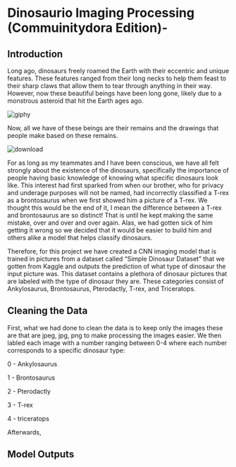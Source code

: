 # Dinosaurio Imaging Processing (Commuinitydora Edition)-

## Introduction 

Long ago, dinosaurs freely roamed the Earth with their eccentric and unique features. These features ranged from their long necks to help them feast to their sharp claws that allow them to tear through anything in their way. However, now these beautiful beings have been long gone, likely due to a monstrous asteroid that hit the Earth ages ago.

![giphy](https://github.com/andreathecheatcode/da-communitydora-dinasaurio-version-/assets/146608842/444e1755-e6ba-4057-8731-156357e57d0e)

Now, all we have of these beings are their remains and the drawings that people make based on these remains. 

![download](https://github.com/andreathecheatcode/da-communitydora-dinasaurio-version-/assets/146608842/1d3a513d-5c45-4f38-b170-b9b509f93ffb)


For as long as my teammates and I have been conscious, we have all felt strongly about the existence of the dinosaurs, specifically the importance of people having basic knowledge of knowing what specific dinosaurs look like. This interest had first sparked from when our brother, who for privacy and underage purposes will not be named, had incorrectly classified a T-rex as a brontosaurus when we first showed him a picture of a T-rex. We thought this would be the end of it, I mean the difference between a T-rex and brontosaurus are so distinct! That is until he kept making the same mistake, over and over and over again. Alas, we had gotten sick of him getting it wrong so we decided that it would be easier to build him and others alike a model that helps classify dinosaurs.

Therefore, for this project we have created a CNN imaging model that is trained in pictures from a dataset called “Simple Dinosaur Dataset” that we gotten from Kaggle and outputs the prediction of what type of dinosaur the input picture was. This dataset contains a plethora of dinosaur pictures that are labeled with the type of dinosaur they are. These categories consist of Ankylosaurus, Brontosaurus, Pterodactly, T-rex, and Triceratops.

## Cleaning the Data 

First, what we had done to clean the data is to keep only the  images these are that are jpeg, jpg, png to make processing the images easier. We then labled each image with a number ranging between 0-4 where each number corresponds to a specific dinosaur type:

0 - Ankylosaurus

1 - Brontosaurus

2 - Pterodactly

3 - T-rex

4 - triceratops

Afterwards, 

## Model Outputs

